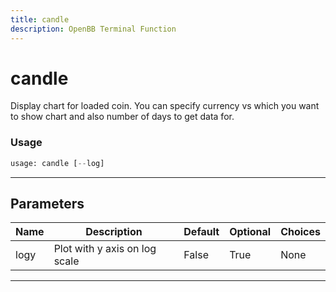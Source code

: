 ```yaml
---
title: candle
description: OpenBB Terminal Function
---
```


# candle

Display chart for loaded coin. You can specify currency vs which you want to show chart and also number of days to get data for.
### Usage 
```python
usage: candle [--log]
```
---
## Parameters
| Name | Description | Default | Optional | Choices |
| ---- | ----------- | ------- | -------- | ------- |
| logy | Plot with y axis on log scale | False | True | None |
---
